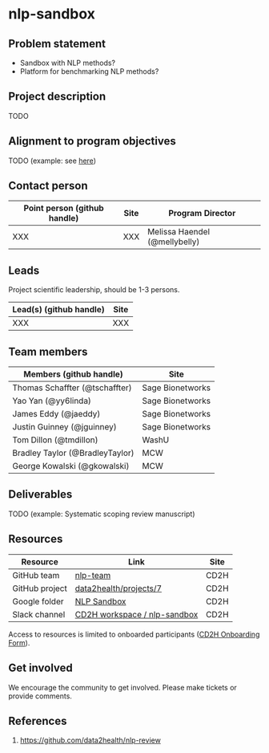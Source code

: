 # nlp-sandbox

## Problem statement

- Sandbox with NLP methods?
- Platform for benchmarking NLP methods?

## Project description

TODO

## Alignment to program objectives

TODO (example: see [here](https://github.com/data2health/roadmap/blob/master/cd2h-foa.md))

## Contact person

Point person (github handle) | Site | Program Director
----------|--------------|---------------
XXX | XXX | Melissa Haendel (@mellybelly)

## Leads

Project scientific leadership, should be 1-3 persons.

Lead(s) (github handle) | Site
----------|--------------|
XXX | XXX

## Team members

Members (github handle) | Site
----------|--------------|
Thomas Schaffter (@tschaffter) | Sage Bionetworks
Yao Yan (@yy6linda) | Sage Bionetworks
James Eddy (@jaeddy) | Sage Bionetworks
Justin Guinney (@jguinney) | Sage Bionetworks
Tom Dillon (@tmdillon) | WashU
Bradley Taylor (@BradleyTaylor) | MCW
George Kowalski (@gkowalski) | MCW

## Deliverables

TODO (example: Systematic scoping review manuscript)

## Resources

Resource | Link | Site
----------|--------------|--------------|
GitHub team | [nlp-team](https://github.com/orgs/data2health/teams/nlp-team) | CD2H
GitHub project | [data2health/projects/7](https://github.com/orgs/data2health/projects/7) | CD2H
Google folder | [NLP Sandbox](https://drive.google.com/drive/folders/1PpFItk7GNvIjbidFNiDHmOn7NHEbpHle) | CD2H
Slack channel | [CD2H workspace / nlp-sandbox](https://app.slack.com/client/T4SPTQGE7/C010044EGTW) | CD2H

Access to resources is limited to onboarded participants ([CD2H Onboarding Form](https://bit.ly/cd2h-onboarding-form)).

## Get involved

We encourage the community to get involved. Please make tickets or provide comments.

## References

1. https://github.com/data2health/nlp-review
